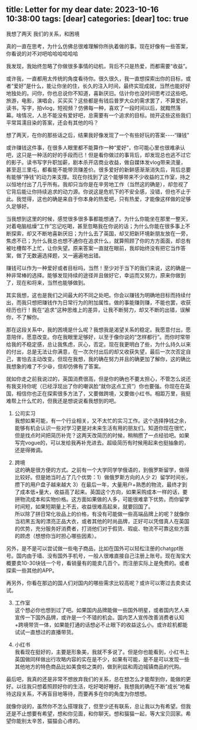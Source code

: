 title: Letter for my dear
date: 2023-10-16 10:38:00
tags: [dear]
categories: [dear]
toc: true
---
我想了两天 我们的关系，和困境
  
真的一直在思考，为什么仿佛总很难理解你所执着做的事。现在好像有一些答案，你看说的对不对吧哈哈哈哈哈哈
  
我发现，我始终忽略了你做很多事情的动机，背后不只是热爱，而都需要“收益”。
  
或许我，一直都用太传统的角度看待你。很久很久，我一直想探索出你的目标，或者“爱好”是什么，能让你坐的住，长久的注入时间，最终实现成就，当然也能好好地独处的。问你，你也总说你不知道，喜新厌旧。估计你也没时间思考过这些吧。旅游，电影，演唱会，买买买？这些都是有钱后普罗大众的需求罢了，不算爱好。读书，写字，拍vlog，短视频？仿佛每一种，喜欢了一段时间以后，就黯然落幕。啥情况，人总不能没有爱好吧，总需要有一个追求的目标。抛开这些这些我们平常耳濡目染的答案，还会有其他的吗？
  
想了两天，在你的那些话之后，结果我好像发现了一个有些好玩的答案----“赚钱”
  
或许赚钱这件事，在很多人眼里都不能算作一种“爱好”，你可能心里也很难承认吧，这只是一种活的好的手段而已！但是看你做过的事背后，却发现总也逃不过它的影子。读书写字升职加薪，剧本杀开店商业收益，做自媒体发vlog带来流量，甚至逛三里屯，都看能不能带货赚差价。很多爱好的新鲜感渐渐消失后，背后总要有能够“挣钱”的动力来支撑。现在你找到了这个能够带来不少收益的工作室，持之以恒地付出了几乎所有。我却只当你是在辛劳地工作（当然这的确是），却忽视了它背后能让你持续追求的动力源。你说这是危机下的不安全感，没错，但也不止于此。我觉得，这也的确是来自于你本身的热爱吧，只有热爱，才能像这样做的足够久足够好。
  
当我想到这里的时候，感觉很多很多事都能想通了。为什么你能坐在那里一整天，对着电脑枯燥“工作”忘记吃喝，甚至忽略我在你说的话；为什么你能在很多事上不断探索，却又不断地喜新厌旧；为什么去了英国，却又把新环境新朋友放在一旁，焦虑不已；为什么我总也想不通你在追求什么，就算照顾了你的方方面面，却总有被吐槽帮不上忙，让你失望。原来答案一直就在眼前，我却始终没有把它当作答案，做了无数遍选择题，又一遍遍地出错。
  
赚钱可以作为一种爱好或者目标吗，当然！至少对于当下的我们来说，这的确是一种非常棒的选择。能够发现持续的途径并且做好它，幸运而又努力，原来你做到了，现在和将来，当然也能够做到。
  
其实我想，这也是我们之间最大的不同之处吧。你会以赚钱为明确地目标而持续付出，而我只想把赚钱作为日常行为的附加属性。做的事能赚则赚，不能也罢，收获经历也行！我在“追求”这种思维上的差异，让我不断努力，却又不断的出错，误解你，不了解你。
  
那在这段关系中，我的困境是什么呢？我想我是渴望关系的稳定。我愿意付出，愿意陪伴，愿意改变。你在我眼里足够好，以至于像你说的“怎样都行”。而你时常带给我的不稳定感，总让我焦虑，灰心，否定。现在我更明白了些，为什么持久以来的付出，总是无法让你满意，在一次次付出后的却又收获失望，最后一次次否定自己，害怕去主动改变。但现在我想，我的确在努力并且的确更加了解你，这的确比我想象的难了不少😆，但却仿佛有了答案。
    
   
就如你走之前我说过的，英国消费很高，但是你的确也不要太担心，不管怎么说还有我支持你呢（已经浮现出了你的嘲讽脸“就你这点工资”）你也要强。你现在在英国，相信你也正在探索很多方法了，又要做跨境，又要做小红书。相距万里，我挺难帮上什么忙的，但我还是想说说看我想到的吧。
   
1. 公司实习   
我想如果可能，有一个行业相关，又不太忙的实习工作。这个选择挣钱之余，能够有机会认识一些对学习更是对未来生活有用的朋友们。知道你现在很忙，但是找点时间把简历补完？这两天改简历的时候，稍稍攒了一点经验吧。如果写完vogue的，可以发给我再补充进去。超级简历有时候用起来也挺抽象的，还是得微调。    
  
2. 跨境  
这的确是很方便的方式。之前有一个大学同学学俄语的，到俄罗斯留学，做得比较好。但是她当时占了几个优势：1）做俄罗斯方向的人少 2）留学时间长，攒下的用户盘子越来越大 3）在最后一年，大量用户+熟悉的物流，最终才到了成本低+量大，收益高了起来。英国这个方向，如果采购成本一样的话，要拼物流成本和实物价格。这方面如果做的人多，可能很难拿下优势。而你留学时间短，如果短期量上不去，收益很难高起来，就要回国了。   
所以除了拼日常化妆品上的价格，有没有可能做一些高端品牌上的呢？就像你当初黑五淘的漂亮正品大衣，或者其他的时尚品牌，正好可以凭借真人在英国的优势，充分服务好消费者，打消他们对于假货、瑕疵、物流不可靠这些方面的顾虑（想想你当时担心哪些因素）。      
  
另外，是不是可以尝试做一些电子商品，比如在国外可以轻松注册的chatgpt账号。国内由于墙、没有国外手机号，一般人很难直接自己注册上账号。现在淘宝大概要卖10-30块钱一个号，看销量有的能卖几百个。而注册实际上是免费的。或者探索一些其他的APP。
    
再另外，你看在那边的国人们对国内的哪些需求比较高呢？或许可以寄过去卖卖试试。
   
3. 工作室  
这个想必你也想到过了吧。如果国内品牌能做一些国外明星，或者国内艺人来宣传一下国外品牌，或许是一个不错的机会。国内艺人宣传改善消费者认知+跨境带货一体，如果能打通的话想必不止眼下的收益这么小。或许趁机都能试试一直想过的直播带货。
  
4. 小红书    
我看现在挺好的，主要是形象美，我就不多说了。但是你也能看到，小红书上英国做同样做出行攻略内容的实在是不少，如果有可能，是不是可以发现一些其他地方的特色商品比如美食啦之类的，做到利兹和周边城镇商品的代购。   
   
最后吧，我真的还是非常不想放弃我们的关系，总在想怎么才能帮到你，能做的更好。以往我只想着照顾好你的生活，吃好喝好睡好。我想我的确在不断“成长”地看待这段关系，不再盲目地等待，而要再多在你的角度为你想想。
   
就像你说的，虽然你不怎么搭理我了，但至少还有联系，总让我以为有希望。但我还是不止想要有希望，想和你见面，和你聊天。想和猫猫一起，等大宝贝回家。希望你能别太辛苦，猫猫会心疼的。
 

